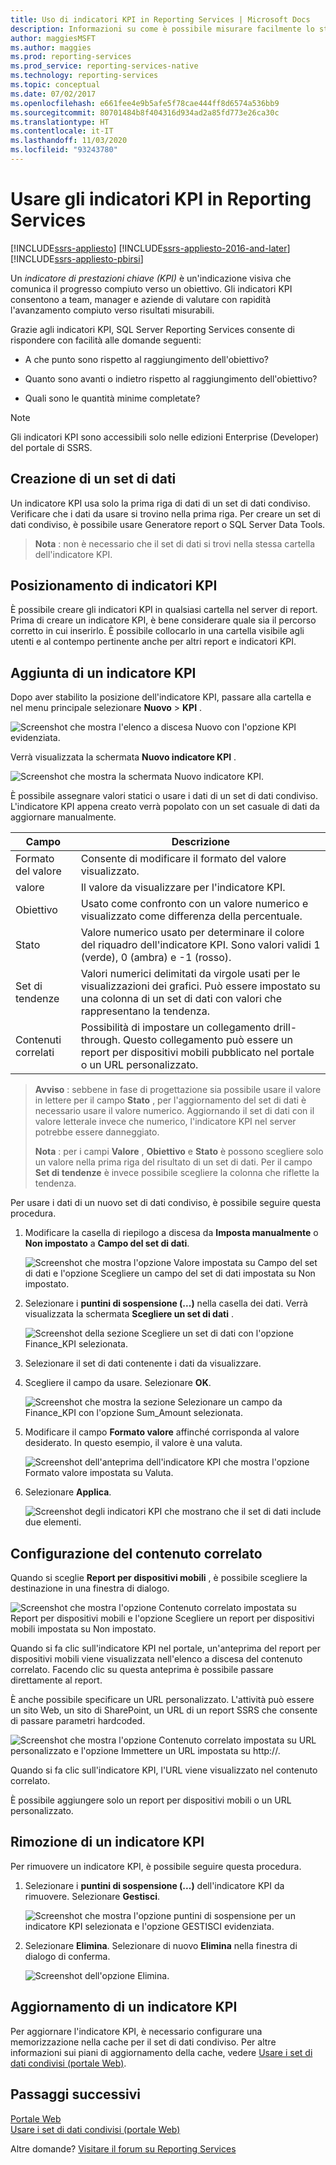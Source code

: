 ```yaml
---
title: Uso di indicatori KPI in Reporting Services | Microsoft Docs
description: Informazioni su come è possibile misurare facilmente lo stato e le prestazioni usando gli indicatori KPI in SQL Server Reporting Services.
author: maggiesMSFT
ms.author: maggies
ms.prod: reporting-services
ms.prod_service: reporting-services-native
ms.technology: reporting-services
ms.topic: conceptual
ms.date: 07/02/2017
ms.openlocfilehash: e661fee4e9b5afe5f78cae444ff8d6574a536bb9
ms.sourcegitcommit: 80701484b8f404316d934ad2a85fd773e26ca30c
ms.translationtype: HT
ms.contentlocale: it-IT
ms.lasthandoff: 11/03/2020
ms.locfileid: "93243780"
---
```

# <a name="working-with-kpis-in-reporting-services"></a>Usare gli indicatori KPI in Reporting Services

[!INCLUDE[ssrs-appliesto](../includes/ssrs-appliesto.md)] [!INCLUDE[ssrs-appliesto-2016-and-later](../includes/ssrs-appliesto-2016-and-later.md)] [!INCLUDE[ssrs-appliesto-pbirsi](../includes/ssrs-appliesto-pbirs.md)]

Un *indicatore di prestazioni chiave (KPI)* è un'indicazione visiva che comunica il progresso compiuto verso un obiettivo.  Gli indicatori KPI consentono a team, manager e aziende di valutare con rapidità l'avanzamento compiuto verso risultati misurabili.
  
Grazie agli indicatori KPI, SQL Server Reporting Services consente di rispondere con facilità alle domande seguenti:  
  
- A che punto sono rispetto al raggiungimento dell'obiettivo?  
  
- Quanto sono avanti o indietro rispetto al raggiungimento dell'obiettivo?  
  
- Quali sono le quantità minime completate?  

> [!NOTE]
> Gli indicatori KPI sono accessibili solo nelle edizioni Enterprise (Developer) del portale di SSRS.

## <a name="creating-a-dataset"></a>Creazione di un set di dati

Un indicatore KPI usa solo la prima riga di dati di un set di dati condiviso. Verificare che i dati da usare si trovino nella prima riga. Per creare un set di dati condiviso, è possibile usare Generatore report o SQL Server Data Tools.  
  
> **Nota** : non è necessario che il set di dati si trovi nella stessa cartella dell'indicatore KPI.  
  
## <a name="placement-of-kpis"></a>Posizionamento di indicatori KPI  
  
È possibile creare gli indicatori KPI in qualsiasi cartella nel server di report.  Prima di creare un indicatore KPI, è bene considerare quale sia il percorso corretto in cui inserirlo. È possibile collocarlo in una cartella visibile agli utenti e al contempo pertinente anche per altri report e indicatori KPI.  
## <a name="adding-a-kpi"></a>Aggiunta di un indicatore KPI
  
Dopo aver stabilito la posizione dell'indicatore KPI, passare alla cartella e nel menu principale selezionare **Nuovo** > **KPI** .  
  
![Screenshot che mostra l'elenco a discesa Nuovo con l'opzione KPI evidenziata.](../reporting-services/media/rscreatekpi1.png)  
  
Verrà visualizzata la schermata **Nuovo indicatore KPI** .  
  
![Screenshot che mostra la schermata Nuovo indicatore KPI.](../reporting-services/media/rscreatekpi2.png)  
  
È possibile assegnare valori statici o usare i dati di un set di dati condiviso. L'indicatore KPI appena creato verrà popolato con un set casuale di dati da aggiornare manualmente.  
  
| Campo | Descrizione |
|-----------------|--------------------------------------------------------------------------------------------------------------------------------------------------|
| Formato del valore | Consente di modificare il formato del valore visualizzato. |
| valore | Il valore da visualizzare per l'indicatore KPI. |
| Obiettivo | Usato come confronto con un valore numerico e visualizzato come differenza della percentuale. |
| Stato | Valore numerico usato per determinare il colore del riquadro dell'indicatore KPI. Sono valori validi 1 (verde), 0 (ambra) e -1 (rosso). |
| Set di tendenze | Valori numerici delimitati da virgole usati per le visualizzazioni dei grafici. Può essere impostato su una colonna di un set di dati con valori che rappresentano la tendenza. |
| Contenuti correlati | Possibilità di impostare un collegamento drill-through. Questo collegamento può essere un report per dispositivi mobili pubblicato nel portale o un URL personalizzato. |
  
> **Avviso** : sebbene in fase di progettazione sia possibile usare il valore in lettere per il campo **Stato** , per l'aggiornamento del set di dati è necessario usare il valore numerico. Aggiornando il set di dati con il valore letterale invece che numerico, l'indicatore KPI nel server potrebbe essere danneggiato.  
>
> **Nota** : per i campi **Valore** , **Obiettivo** e **Stato** è possono scegliere solo un valore nella prima riga del risultato di un set di dati. Per il campo **Set di tendenze** è invece possibile scegliere la colonna che riflette la tendenza.  
  
Per usare i dati di un nuovo set di dati condiviso, è possibile seguire questa procedura.
  
1. Modificare la casella di riepilogo a discesa da **Imposta manualmente** o **Non impostato** a **Campo del set di dati**.  
  
    ![Screenshot che mostra l'opzione Valore impostata su Campo del set di dati e l'opzione Scegliere un campo del set di dati impostata su Non impostato.](../reporting-services/media/rscreatekpi3.png)  
  
2. Selezionare i **puntini di sospensione (...)** nella casella dei dati. Verrà visualizzata la schermata **Scegliere un set di dati** .  
  
    ![Screenshot della sezione Scegliere un set di dati con l'opzione Finance_KPI selezionata.](../reporting-services/media/rscreatekpi4.png)  
  
3. Selezionare il set di dati contenente i dati da visualizzare.  
  
4. Scegliere il campo da usare. Selezionare **OK**.  
  
    ![Screenshot che mostra la sezione Selezionare un campo da Finance_KPI con l'opzione Sum_Amount selezionata.](../reporting-services/media/rscreatekpi5.png)  
  
5. Modificare il campo **Formato valore** affinché corrisponda al valore desiderato. In questo esempio, il valore è una valuta.  
  
    ![Screenshot dell'anteprima dell'indicatore KPI che mostra l'opzione Formato valore impostata su Valuta.](../reporting-services/media/rscreatekpi6.png)  
  
6. Selezionare **Applica**.  
  
    ![Screenshot degli indicatori KPI che mostrano che il set di dati include due elementi.](../reporting-services/media/rscreatekpi7.png)

## <a name="configuring-related-content"></a>Configurazione del contenuto correlato

Quando si sceglie **Report per dispositivi mobili** , è possibile scegliere la destinazione in una finestra di dialogo.

   ![Screenshot che mostra l'opzione Contenuto correlato impostata su Report per dispositivi mobili e l'opzione Scegliere un report per dispositivi mobili impostata su Non impostato.](media/rscreatekpi-related-content-mobile-report.png)

Quando si fa clic sull'indicatore KPI nel portale, un'anteprima del report per dispositivi mobili viene visualizzata nell'elenco a discesa del contenuto correlato. Facendo clic su questa anteprima è possibile passare direttamente al report.

È anche possibile specificare un URL personalizzato. L'attività può essere un sito Web, un sito di SharePoint, un URL di un report SSRS che consente di passare parametri hardcoded.

![Screenshot che mostra l'opzione Contenuto correlato impostata su URL personalizzato e l'opzione Immettere un URL impostata su http://.](media/rscreatekpi-related-content-custom-url.png)

Quando si fa clic sull'indicatore KPI, l'URL viene visualizzato nel contenuto correlato.

È possibile aggiungere solo un report per dispositivi mobili o un URL personalizzato.
  
## <a name="removing-a-kpi"></a>Rimozione di un indicatore KPI  
  
Per rimuovere un indicatore KPI, è possibile seguire questa procedura.
  
1. Selezionare i **puntini di sospensione (...)** dell'indicatore KPI da rimuovere. Selezionare **Gestisci**.  
  
    ![Screenshot che mostra l'opzione puntini di sospensione per un indicatore KPI selezionata e l'opzione GESTISCI evidenziata.](../reporting-services/media/rsremovekpi1.png)  
  
2. Selezionare **Elimina**. Selezionare di nuovo **Elimina** nella finestra di dialogo di conferma.  
  
    ![Screenshot dell'opzione Elimina.](../reporting-services/media/rsremovekpi2.png)  
  
## <a name="refreshing-a-kpi"></a>Aggiornamento di un indicatore KPI  
  
Per aggiornare l'indicatore KPI, è necessario configurare una memorizzazione nella cache per il set di dati condiviso. Per altre informazioni sui piani di aggiornamento della cache, vedere [Usare i set di dati condivisi (portale Web)](../reporting-services/work-with-shared-datasets-web-portal.md).  
  
## <a name="next-steps"></a>Passaggi successivi
  
[Portale Web](../reporting-services/web-portal-ssrs-native-mode.md)  
[Usare i set di dati condivisi (portale Web)](../reporting-services/work-with-shared-datasets-web-portal.md)

Altre domande? [Visitare il forum su Reporting Services](https://go.microsoft.com/fwlink/?LinkId=620231)
